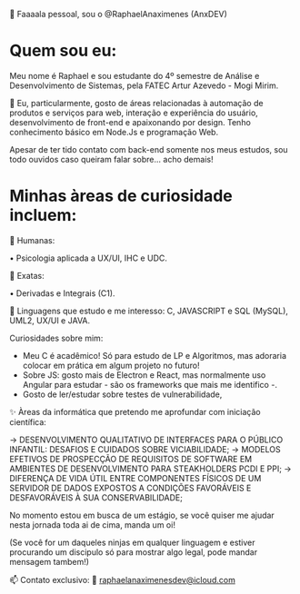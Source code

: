 👋 Faaaala pessoal, sou o  @RaphaelAnaximenes (AnxDEV)




Quem sou eu:
==================
Meu nome é Raphael e sou estudante do 4º semestre de Análise e Desenvolvimento de Sistemas, pela FATEC Artur Azevedo - Mogi Mirim.

💞️ Eu, particularmente, gosto de áreas relacionadas à automação de produtos e serviços para web, interação e experiência do usuário, desenvolvimento de front-end e apaixonando por design. Tenho conhecimento básico em Node.Js e programação Web.

Apesar de ter tido contato com back-end somente nos meus estudos, sou todo ouvidos caso queiram falar sobre... acho demais!

Minhas àreas de curiosidade incluem:
========================================

👀 Humanas:

• Psicologia aplicada a UX/UI, IHC e UDC.

👀 Exatas:

• Derivadas e Integrais (C1).



🌱  Linguagens que estudo e me interesso:
C, JAVASCRIPT e SQL (MySQL), UML2, UX/UI e JAVA.

Curiosidades sobre mim:
- Meu C é acadêmico! Só para estudo de LP e Algoritmos, mas adoraria colocar em prática em algum projeto no futuro!
- Sobre JS: gosto mais de Electron e React, mas normalmente uso Angular para estudar - são os frameworks que mais me identifico -.
- Gosto de ler/estudar sobre testes de vulnerabilidade,

✨  Àreas da informática que pretendo me aprofundar com iniciação científica:

-> DESENVOLVIMENTO QUALITATIVO DE INTERFACES PARA O PÚBLICO INFANTIL: DESAFIOS E CUIDADOS SOBRE VICIABILIDADE;
-> MODELOS EFETIVOS DE PROSPECÇÃO DE REQUISITOS DE SOFTWARE EM AMBIENTES DE DESENVOLVIMENTO PARA  STEAKHOLDERS  PCDI E PPI;
-> DIFERENÇA DE VIDA ÚTIL ENTRE COMPONENTES FÍSICOS DE UM SERVIDOR  DE DADOS EXPOSTOS A CONDIÇÕES FAVORÁVEIS E DESFAVORÁVEIS À SUA CONSERVABILIDADE;

No momento estou em busca de um estágio, se você quiser me ajudar nesta jornada toda ai de cima, manda um oi! 

(Se você for um daqueles ninjas em qualquer linguagem e estiver procurando um discipulo só para mostrar algo legal, pode mandar mensagem tambem!) 

📫 Contato exclusivo: 
📧 raphaelanaximenesdev@icloud.com

<!---
RaphaelAnaximenes/RaphaelAnaximenes is a ✨ special ✨ repository because its `README.md` (this file) appears on your GitHub profile.
You can click the Preview link to take a look at your changes.
--->
